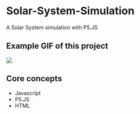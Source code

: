 # Solar-System-Simulation
A Solar System simulation with P5.JS

## Example GIF of this project

<img src="/planets.gif"/>

## Core concepts

+ Javascript
+ P5.JS
+ HTML
